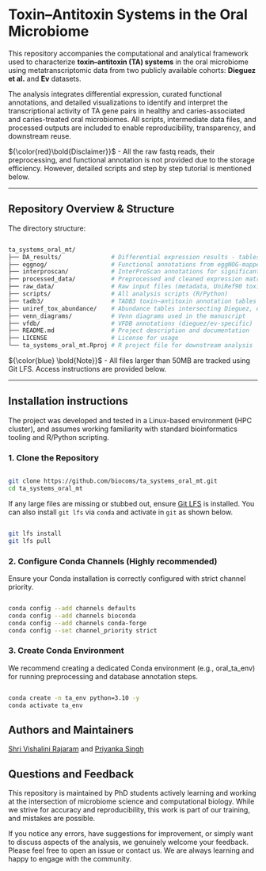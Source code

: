 # Toxin–Antitoxin Systems in the Oral Microbiome

This repository accompanies the computational and analytical framework used to characterize **toxin–antitoxin (TA) systems** in the oral microbiome using metatranscriptomic data from two publicly available cohorts: **Dieguez et al.** and **Ev** datasets.

The analysis integrates differential expression, curated functional annotations, and detailed visualizations to identify and interpret the transcriptional activity of TA gene pairs in healthy and caries-associated and caries-treated oral microbiomes. All scripts, intermediate data files, and processed outputs are included to enable reproducibility, transparency, and downstream reuse.

${\color{red}\bold{Disclaimer}}$ - All the raw fastq reads, their preprocessing, and functional annotation is not provided due to the storage efficiency. However, detailed scripts and step by step tutorial is mentioned below.

---

## Repository Overview & Structure

The directory structure:

```bash

ta_systems_oral_mt/
├── DA_results/              # Differential expression results - tables and visualizations
├── eggnog/                  # Functional annotations from eggNOG-mapper
├── interproscan/            # InterProScan annotations for significant genes
├── processed_data/          # Preprocessed and cleaned expression matrices
├── raw_data/                # Raw input files (metadata, UniRef90 toxin-antitoxin files, functional gene tables)
├── scripts/                 # All analysis scripts (R/Python)
├── tadb3/                   # TADB3 toxin–antitoxin annotation tables and sequences
├── uniref_tox_abundance/    # Abundance tables intersecting Dieguez, ev and UniRef90 toxin–antitoxin gene clusters
├── venn_diagrams/           # Venn diagrams used in the manuscript
├── vfdb/                    # VFDB annotations (dieguez/ev-specific)
├── README.md                # Project description and documentation
├── LICENSE                  # License for usage
└── ta_systems_oral_mt.Rproj # R project file for downstream analysis

```

${\color{blue} \bold{Note}}$ - All files larger than 50MB are tracked using Git LFS. Access instructions are provided below.

---

## Installation instructions

The project was developed and tested in a Linux-based environment (HPC cluster), and assumes working familiarity with standard bioinformatics tooling and R/Python scripting.

### 1. Clone the Repository

```bash

git clone https://github.com/biocoms/ta_systems_oral_mt.git
cd ta_systems_oral_mt

```

If any large files are missing or stubbed out, ensure [Git LFS](https://docs.github.com/en/repositories/working-with-files/managing-large-files/installing-git-large-file-storage) is installed. You can also install `git lfs` via `conda` and activate in `git` as shown below.

```bash

git lfs install
git lfs pull

```

### 2. Configure Conda Channels (Highly recommended)

Ensure your Conda installation is correctly configured with strict channel priority.

```bash

conda config --add channels defaults
conda config --add channels bioconda
conda config --add channels conda-forge
conda config --set channel_priority strict

```

### 3. Create Conda Environment

We recommend creating a dedicated Conda environment (e.g., oral_ta_env) for running preprocessing and database annotation steps.

```bash

conda create -n ta_env python=3.10 -y
conda activate ta_env

```

## Authors and Maintainers

[Shri Vishalini Rajaram](https://github.com/shrivishalinirajaram) and [Priyanka Singh](https://github.com/decoder108)

## Questions and Feedback

This repository is maintained by PhD students actively learning and working at the intersection of microbiome science and computational biology. While we strive for accuracy and reproducibility, this work is part of our training, and mistakes are possible.

If you notice any errors, have suggestions for improvement, or simply want to discuss aspects of the analysis, we genuinely welcome your feedback. Please feel free to open an issue or contact us. We are always learning and happy to engage with the community.
